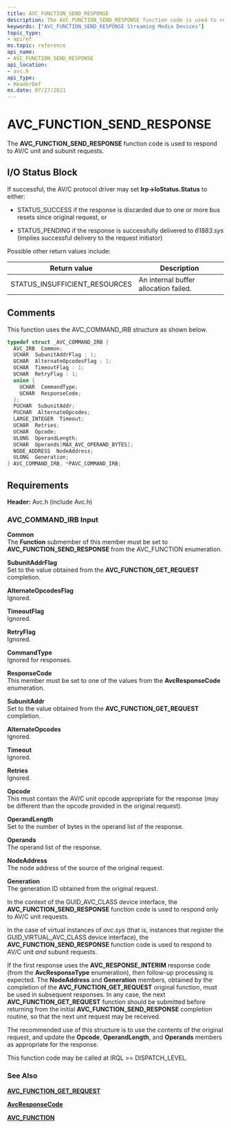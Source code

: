 ```yaml
---
title: AVC_FUNCTION_SEND_RESPONSE
description: The AVC_FUNCTION_SEND_RESPONSE function code is used to respond to AV/C unit and subunit requests.
keywords: ["AVC_FUNCTION_SEND_RESPONSE Streaming Media Devices"]
topic_type:
- apiref
ms.topic: reference
api_name:
- AVC_FUNCTION_SEND_RESPONSE
api_location:
- avc.h
api_type:
- HeaderDef
ms.date: 07/27/2021
---
```


# AVC_FUNCTION_SEND_RESPONSE

The **AVC_FUNCTION_SEND_RESPONSE** function code is used to respond to AV/C unit and subunit requests.

## I/O Status Block

If successful, the AV/C protocol driver may set **Irp->IoStatus.Status** to either:

- STATUS_SUCCESS if the response is discarded due to one or more bus resets since original request, or

- STATUS_PENDING if the response is successfully delivered to *61883.sys* (implies successful delivery to the request initiator)

Possible other return values include:

| Return value | Description |
|--|--|
| STATUS_INSUFFICIENT_RESOURCES | An internal buffer allocation failed. |

## Comments

This function uses the AVC_COMMAND_IRB structure as shown below.

```cpp
typedef struct _AVC_COMMAND_IRB {
  AVC_IRB  Common;
  UCHAR  SubunitAddrFlag : 1;
  UCHAR  AlternateOpcodesFlag : 1;
  UCHAR  TimeoutFlag : 1;
  UCHAR  RetryFlag : 1;
  union {
    UCHAR  CommandType;
    UCHAR  ResponseCode;
  };
  PUCHAR  SubunitAddr;
  PUCHAR  AlternateOpcodes;
  LARGE_INTEGER  Timeout;
  UCHAR  Retries;
  UCHAR  Opcode;
  ULONG  OperandLength;
  UCHAR  Operands[MAX_AVC_OPERAND_BYTES];
  NODE_ADDRESS  NodeAddress;
  ULONG  Generation;
} AVC_COMMAND_IRB, *PAVC_COMMAND_IRB;
```

## Requirements

**Header:** Avc.h (include Avc.h)

### AVC_COMMAND_IRB Input

**Common**  
The **Function** submember of this member must be set to **AVC_FUNCTION_SEND_RESPONSE** from the AVC_FUNCTION enumeration.

**SubunitAddrFlag**  
Set to the value obtained from the **AVC_FUNCTION_GET_REQUEST** completion.

**AlternateOpcodesFlag**  
Ignored.

**TimeoutFlag**  
Ignored.

**RetryFlag**  
Ignored.

**CommandType**  
Ignored for responses.

**ResponseCode**  
This member must be set to one of the values from the **AvcResponseCode** enumeration.

 **SubunitAddr**  
Set to the value obtained from the **AVC_FUNCTION_GET_REQUEST** completion.

**AlternateOpcodes**  
Ignored.

**Timeout**  
Ignored.

**Retries**  
Ignored.

**Opcode**  
This must contain the AV/C unit opcode appropriate for the response (may be different than the opcode provided in the original request).

**OperandLength**  
Set to the number of bytes in the operand list of the response.

**Operands**  
The operand list of the response.

**NodeAddress**  
The node address of the source of the original request.

**Generation**  
The generation ID obtained from the original request.

In the context of the GUID_AVC_CLASS device interface, the **AVC_FUNCTION_SEND_RESPONSE** function code is used to respond only to AV/C unit requests.

In the case of virtual instances of *avc.sys* (that is, instances that register the GUID_VIRTUAL_AVC_CLASS device interface), the **AVC_FUNCTION_SEND_RESPONSE** function code is used to respond to AV/C unit *and* subunit requests.

If the first response uses the **AVC_RESPONSE_INTERIM** response code (from the **AvcResponseType** enumeration), then follow-up processing is expected. The **NodeAddress** and **Generation** members, obtained by the completion of the **AVC_FUNCTION_GET_REQUEST** original function, must be used in subsequent responses. In any case, the next **AVC_FUNCTION_GET_REQUEST** function should be submitted before returning from the initial **AVC_FUNCTION_SEND_RESPONSE** completion routine, so that the next unit request may be received.

The recommended use of this structure is to use the contents of the original request, and update the **Opcode**, **OperandLength**, and **Operands** members as appropriate for the response.

This function code may be called at IRQL >= DISPATCH_LEVEL.

### See Also

[**AVC_FUNCTION_GET_REQUEST**](avc-function-get-request.md)

[**AvcResponseCode**](/windows-hardware/drivers/ddi/avc/ne-avc-_tagavcresponsecode)

[**AVC_FUNCTION**](/windows-hardware/drivers/ddi/avc/ne-avc-_tagavc_function)
